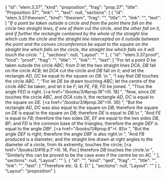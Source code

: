 {
  "id": "elem.3.37",
  "kind": "proposition",
  "frag": "prop.37",
  "title": "Proposition 37.",
  "link": "",
  "text": null,
  "sections": [
    {
      "id": "elem.3.37.theorem",
      "kind": "theorem",
      "frag": "",
      "title": "",
      "link": "",
      "text": [
        "<var>If a point be taken outside a circle and from the point there fall on the circle two straight lines</var>, <var>if one of them cut the circle</var>, <var>and the other fall on it</var>, <var>and if further the rectangle contained by the whole of the straight line which cuts the circle and the straight line intercepted on it outside between the point and the convex circumference be equal to the square on the straight line which falls on the circle</var>, <var>the straight line which falls on it will touch the circle</var>. "
      ],
      "sections": null,
      "Layout": ""
    },
    {
      "id": "elem.3.37.proof",
      "kind": "proof",
      "frag": "",
      "title": "",
      "link": "",
      "text": [
        "For let a point <var>D</var> be taken outside the circle <var>ABC</var>; from <var>D</var> let the two straight lines <var>DCA</var>, <var>DB</var> fall on the circle <var>ACB</var>; let <var>DCA</var> cut the circle and <var>DB</var> fall on it; and let the rectangle <var>AD</var>, <var>DC</var> be equal to the square on <var>DB</var>. \n      ",
        "I say that <var>DB</var> touches the circle <var>ABC</var>. ",
        "For let <var>DE</var> be drawn touching <var>ABC</var>; let the centre of the circle <var>ABC</var> be taken, and let it be <var>F</var>; let <var>FE</var>, <var>FB</var>, <var>FD</var> be joined. ",
        "Thus the angle <var>FED</var> is right. [<a href=\"/books/3/#prop.18\">III. 18</a>] ",
        "Now, since <var>DE</var> touches the circle <var>ABC</var>, and <var>DCA</var> cuts it, the rectangle <var>AD</var>, <var>DC</var> is equal to the square on <var>DE</var>. [<a href=\"/books/3/#prop.36\">III. 36</a>] ",
        "But the rectangle <var>AD</var>, <var>DC</var> was also equal to the square on <var>DB</var>; therefore the square on <var>DE</var> is equal to the square on <var>DB</var>; therefore <var>DE</var> is equal to <var>DB</var>.\n      ",
        "And <var>FE</var> is equal to <var>FB</var>; therefore the two sides <var>DE</var>, <var>EF</var> are equal to the two sides <var>DB</var>, <var>BF</var>; and <var>FD</var> is the common base of the triangles; therefore the angle <var>DEF</var> is equal to the angle <var>DBF</var>. [<a href=\"/books/1/#prop.8\">I. 8</a>]\n      ",
        "But the angle <var>DEF</var> is right; therefore the angle <var>DBF</var> is also right.\n      ",
        "And <var>FB</var> produced is a diameter; and the straight line drawn at right angles to the diameter of a circle, from its extremity, touches the circle; [<a href=\"/books/3/#16.p.1\">III. 16, Por.</a>] therefore <var>DB</var> touches the circle.\n      ",
        "Similarly this can be proved to be the case even if the centre be on <var>AC</var>. "
      ],
      "sections": null,
      "Layout": ""
    },
    {
      "id": "",
      "kind": "qed",
      "frag": "",
      "title": "",
      "link": "",
      "text": [
        "Therefore etc. Q. E. D."
      ],
      "sections": null,
      "Layout": ""
    }
  ],
  "Layout": "proposition"
}
